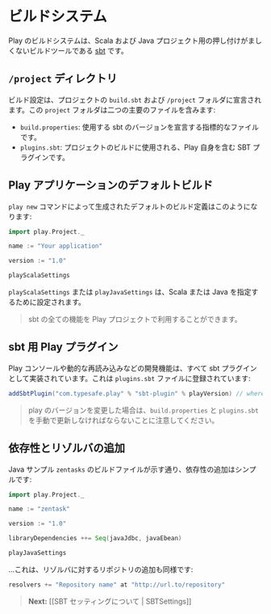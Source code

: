 <!-- translated -->
<!--
# The Build System
-->
# ビルドシステム

<!-- The Play build system is [sbt](http://www.scala-sbt.org/), a non-intrusive build tool for Scala and Java projects. -->
Play のビルドシステムは、Scala および Java プロジェクト用の押し付けがましくないビルドツールである [sbt](http://www.scala-sbt.org/) です。

<!--
## The `/project` directory
-->
## `/project` ディレクトリ

<!-- Build configuration is declared in your project's `build.sbt` file and in your project's `/project` folder. The `project` folder contains 2 main files: -->
ビルド設定は、プロジェクトの `build.sbt` および `/project` フォルダに宣言されます。この `project` フォルダは二つの主要のファイルを含みます:

<!-- - `build.properties`: This is a marker file that declares the sbt version used.
- `plugins.sbt`: SBT plugins used by the project build including Play itself. -->
- `build.properties`: 使用する sbt のバージョンを宣言する指標的なファイルです。
- `plugins.sbt`: プロジェクトのビルドに使用される、Play 自身を含む SBT プラグインです。

<!-- ## Default build for a Play application -->
## Play アプリケーションのデフォルトビルド

<!--
The default build description generated by the `play new` command looks like this:
-->
`play new` コマンドによって生成されたデフォルトのビルド定義はこのようになります:

```scala
import play.Project._

name := "Your application"

version := "1.0"

playScalaSettings
```

<!-- `playScalaSettings` or `playJavaSettings` is specified to configure sbt for Scala or Java respectively. -->
`playScalaSettings` または `playJavaSettings` は、Scala または Java を指定するために設定されます。

<!-- > Every sbt feature is available to a Play project. -->
> sbt の全ての機能を Play プロジェクトで利用することができます。

<!--
## Play plugin for sbt
-->
## sbt 用 Play プラグイン

<!-- The Play console and all of its development features like live reloading are implemented via an sbt plugin. It is registered in the `plugins.sbt` file: -->
Play コンソールや動的な再読み込みなどの開発機能は、すべて sbt プラグインとして実装されています。これは `plugins.sbt` ファイルに登録されています:

```scala
addSbtPlugin("com.typesafe.play" % "sbt-plugin" % playVersion) // where version is the current Play version, i.e. playVersion := "2.2.0" 
```

<!-- > Note that `build.properties` and `plugins.sbt` have to be manually updated when you are changing the play version. -->
> play のバージョンを変更した場合は、`build.properties` と `plugins.sbt` を手動で更新しなければならないことに注意してください。

<!--
## Adding dependencies and resolvers
-->
## 依存性とリゾルバの追加

<!-- Adding dependencies is simple as the build file for the `zentasks` Java sample shows: -->
Java サンプル `zentasks` のビルドファイルが示す通り、依存性の追加はシンプルです:

```scala
import play.Project._

name := "zentask"

version := "1.0"

libraryDependencies ++= Seq(javaJdbc, javaEbean)     

playJavaSettings
```

<!-- ...and so are resolvers for adding in additional repositories: -->
...これは、リゾルバに対するリポジトリの追加も同様です:

```scala
resolvers += "Repository name" at "http://url.to/repository" 
```



<!--
> **Next:** [[About SBT Settings | SBTSettings]]
-->
> **Next:** [[SBT セッティングについて | SBTSettings]]
